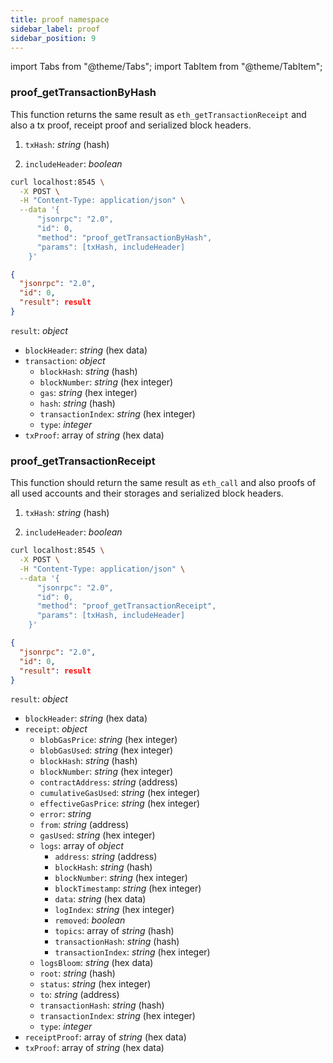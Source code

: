 ```yaml
---
title: proof namespace
sidebar_label: proof
sidebar_position: 9
---
```


import Tabs from "@theme/Tabs";
import TabItem from "@theme/TabItem";

### proof_getTransactionByHash

This function returns the same result as `eth_getTransactionReceipt` and also a tx proof, receipt proof and serialized block headers.

<Tabs>
<TabItem value="params" label="Parameters">

1. `txHash`: _string_ (hash)

2. `includeHeader`: _boolean_


</TabItem>
<TabItem value="request" label="Request" default>

```bash
curl localhost:8545 \
  -X POST \
  -H "Content-Type: application/json" \
  --data '{
      "jsonrpc": "2.0",
      "id": 0,
      "method": "proof_getTransactionByHash",
      "params": [txHash, includeHeader]
    }'
```

</TabItem>
<TabItem value="response" label="Response">

```json
{
  "jsonrpc": "2.0",
  "id": 0,
  "result": result
}
```

`result`: _object_
  - `blockHeader`: _string_ (hex data)
  - `transaction`: _object_
    - `blockHash`: _string_ (hash)
    - `blockNumber`: _string_ (hex integer)
    - `gas`: _string_ (hex integer)
    - `hash`: _string_ (hash)
    - `transactionIndex`: _string_ (hex integer)
    - `type`: _integer_
  - `txProof`: array of _string_ (hex data)

</TabItem>
</Tabs>

### proof_getTransactionReceipt

This function should return the same result as `eth_call` and also proofs of all used accounts and their storages and serialized block headers.

<Tabs>
<TabItem value="params" label="Parameters">

1. `txHash`: _string_ (hash)

2. `includeHeader`: _boolean_


</TabItem>
<TabItem value="request" label="Request" default>

```bash
curl localhost:8545 \
  -X POST \
  -H "Content-Type: application/json" \
  --data '{
      "jsonrpc": "2.0",
      "id": 0,
      "method": "proof_getTransactionReceipt",
      "params": [txHash, includeHeader]
    }'
```

</TabItem>
<TabItem value="response" label="Response">

```json
{
  "jsonrpc": "2.0",
  "id": 0,
  "result": result
}
```

`result`: _object_
  - `blockHeader`: _string_ (hex data)
  - `receipt`: _object_
    - `blobGasPrice`: _string_ (hex integer)
    - `blobGasUsed`: _string_ (hex integer)
    - `blockHash`: _string_ (hash)
    - `blockNumber`: _string_ (hex integer)
    - `contractAddress`: _string_ (address)
    - `cumulativeGasUsed`: _string_ (hex integer)
    - `effectiveGasPrice`: _string_ (hex integer)
    - `error`: _string_
    - `from`: _string_ (address)
    - `gasUsed`: _string_ (hex integer)
    - `logs`: array of _object_
      - `address`: _string_ (address)
      - `blockHash`: _string_ (hash)
      - `blockNumber`: _string_ (hex integer)
      - `blockTimestamp`: _string_ (hex integer)
      - `data`: _string_ (hex data)
      - `logIndex`: _string_ (hex integer)
      - `removed`: _boolean_
      - `topics`: array of _string_ (hash)
      - `transactionHash`: _string_ (hash)
      - `transactionIndex`: _string_ (hex integer)
    - `logsBloom`: _string_ (hex data)
    - `root`: _string_ (hash)
    - `status`: _string_ (hex integer)
    - `to`: _string_ (address)
    - `transactionHash`: _string_ (hash)
    - `transactionIndex`: _string_ (hex integer)
    - `type`: _integer_
  - `receiptProof`: array of _string_ (hex data)
  - `txProof`: array of _string_ (hex data)

</TabItem>
</Tabs>

